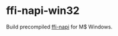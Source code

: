 # ffi-napi-win32
Build precompiled [ffi-napi][] for M$ Windows.

[ffi-napi]:https://github.com/node-ffi-napi/node-ffi-napi

